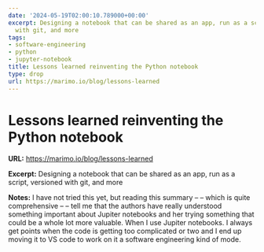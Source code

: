 ```yaml
---
date: '2024-05-19T02:00:10.789000+00:00'
excerpt: Designing a notebook that can be shared as an app, run as a script, versioned
  with git, and more
tags:
- software-engineering
- python
- jupyter-notebook
title: Lessons learned reinventing the Python notebook
type: drop
url: https://marimo.io/blog/lessons-learned
---
```


# Lessons learned reinventing the Python notebook

**URL:** https://marimo.io/blog/lessons-learned

**Excerpt:** Designing a notebook that can be shared as an app, run as a script, versioned with git, and more

**Notes:**
I have not tried this yet, but reading this summary – – which is quite comprehensive – – tell me that the authors have really understood something important about Jupiter notebooks and her trying something that could be a whole lot more valuable. When I use Jupiter notebooks. I always get points when the code is getting too complicated or two and I end up moving it to VS code to work on it a software engineering kind of mode.

